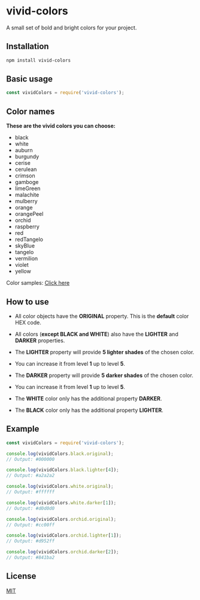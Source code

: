 # vivid-colors
A small set of bold and bright colors for your project.

## Installation
```sh
npm install vivid-colors
```

## Basic usage
```js
const vividColors = require('vivid-colors');
```

## Color names
**These are the vivid colors you can choose:**
- black
- white
- auburn 
- burgundy
- cerise
- cerulean
- crimson
- gamboge
- limeGreen
- malachite
- mulberry
- orange
- orangePeel
- orchid
- raspberry
- red
- redTangelo
- skyBlue
- tangelo
- vermilion
- violet
- yellow

Color samples: [Click here](https://github.com/msdornelas/vivid-colors/blob/main/docs/colors.png?raw=true)

## How to use
- All color objects have the **ORIGINAL** property. This is the **default** color HEX code.
- All colors (**except BLACK and WHITE**) also have the **LIGHTER** and **DARKER** properties.

- The **LIGHTER** property will provide **5 lighter shades** of the chosen color.
- You can increase it from level **1** up to level **5**.

- The **DARKER** property will provide **5 darker shades** of the chosen color.
- You can increase it from level **1** up to level **5**.

- The **WHITE** color only has the additional property **DARKER**.
- The **BLACK** color only has the additional property **LIGHTER**.

## Example
```js
const vividColors = require('vivid-colors');

console.log(vividColors.black.original);
// Output: #000000

console.log(vividColors.black.lighter[4]);
// Output: #a2a2a2

console.log(vividColors.white.original);
// Output: #ffffff

console.log(vividColors.white.darker[1]);
// Output: #d0d0d0

console.log(vividColors.orchid.original);
// Output: #cc00ff

console.log(vividColors.orchid.lighter[1]);
// Output: #d952ff

console.log(vividColors.orchid.darker[2]);
// Output: #841ba2
```

## License
[MIT](LICENSE)
